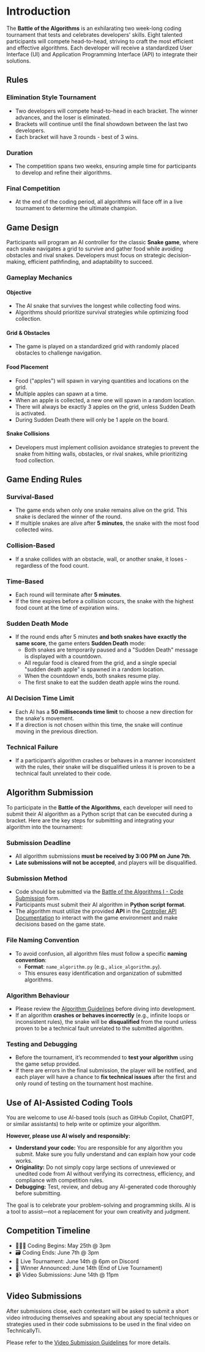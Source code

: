 # Introduction

The **Battle of the Algorithms** is an exhilarating two week-long coding tournament that tests and celebrates developers' skills. Eight talented participants will compete head-to-head, striving to craft the most efficient and effective algorithms. Each developer will receive a standardized User Interface (UI) and Application Programming Interface (API) to integrate their solutions.

## Rules

### Elimination Style Tournament
- Two developers will compete head-to-head in each bracket. The winner advances, and the loser is eliminated.
- Brackets will continue until the final showdown between the last two developers.
- Each bracket will have 3 rounds - best of 3 wins.

### Duration
- The competition spans two weeks, ensuring ample time for participants to develop and refine their algorithms.

### Final Competition
- At the end of the coding period, all algorithms will face off in a live tournament to determine the ultimate champion.

## Game Design

Participants will program an AI controller for the classic **Snake game**, where each snake navigates a grid to survive and gather food while avoiding obstacles and rival snakes. Developers must focus on strategic decision-making, efficient pathfinding, and adaptability to succeed.

### Gameplay Mechanics

#### Objective
- The AI snake that survives the longest while collecting food wins.
- Algorithms should prioritize survival strategies while optimizing food collection.

#### Grid & Obstacles
- The game is played on a standardized grid with randomly placed obstacles to challenge navigation.

#### Food Placement
- Food ("apples") will spawn in varying quantities and locations on the grid.
- Multiple apples can spawn at a time.
- When an apple is collected, a new one will spawn in a random location.
- There will always be exactly 3 apples on the grid, unless Sudden Death is activated.
- During Sudden Death there will only be 1 apple on the board.

#### Snake Collisions
- Developers must implement collision avoidance strategies to prevent the snake from hitting walls, obstacles, or rival snakes, while prioritizing food collection.

## Game Ending Rules

### Survival-Based
- The game ends when only one snake remains alive on the grid. This snake is declared the winner of the round.
- If multiple snakes are alive after **5 minutes**, the snake with the most food collected wins.

### Collision-Based
- If a snake collides with an obstacle, wall, or another snake, it loses - regardless of the food count.

### Time-Based
- Each round will terminate after **5 minutes**.
- If the time expires before a collision occurs, the snake with the highest food count at the time of expiration wins.

### Sudden Death Mode
- If the round ends after 5 minutes **and both snakes have exactly the same score**, the game enters **Sudden Death** mode:
    - Both snakes are temporarily paused and a "Sudden Death" message is displayed with a countdown.
    - All regular food is cleared from the grid, and a single special "sudden death apple" is spawned in a random location.
    - When the countdown ends, both snakes resume play.
    - The first snake to eat the sudden death apple wins the round.

### AI Decision Time Limit
- Each AI has a **50 milliseconds time limit** to choose a new direction for the snake's movement.
- If a direction is not chosen within this time, the snake will continue moving in the previous direction.

### Technical Failure
- If a participant’s algorithm crashes or behaves in a manner inconsistent with the rules, their snake will be disqualified unless it is proven to be a technical fault unrelated to their code.

## Algorithm Submission

To participate in the **Battle of the Algorithms**, each developer will need to submit their AI algorithm as a Python script that can be executed during a bracket. Here are the key steps for submitting and integrating your algorithm into the tournament:

### Submission Deadline
- All algorithm submissions **must be received by 3:00 PM on June 7th**.
- **Late submissions will not be accepted**, and players will be disqualified.

### Submission Method
- Code should be submitted via the [Battle of the Algorithms I - Code Submission](https://forms.gle/xHtAgJYsiFmvfpkc7) form.
- Participants must submit their AI algorithm in **Python script format**.
- The algorithm must utilize the provided **API** in the [Controller API Documentation](controller_api.md) to interact with the game environment and make decisions based on the game state.

### File Naming Convention
- To avoid confusion, all algorithm files must follow a specific **naming convention**:
  - **Format**: `name_algorithm.py` (e.g., `alice_algorithm.py`).
  - This ensures easy identification and organization of submitted algorithms.

### Algorithm Behaviour
- Please review the [Algorithm Guidelines](algorithm_guidelines.md) before diving into development.
- If an algorithm **crashes or behaves incorrectly** (e.g., infinite loops or inconsistent rules), the snake will be **disqualified** from the round unless proven to be a technical fault unrelated to the submitted algorithm.

### Testing and Debugging
- Before the tournament, it’s recommended to **test your algorithm** using the game setup provided.
- If there are errors in the final submission, the player will be notified, and each player will have a chance to **fix technical issues** after the first and only round of testing on the tournament host machine.

## Use of AI-Assisted Coding Tools
You are welcome to use AI-based tools (such as GitHub Copilot, ChatGPT, or similar assistants) to help write or optimize your algorithm. 

**However, please use AI wisely and responsibly:**
- **Understand your code:** You are responsible for any algorithm you submit. Make sure you fully understand and can explain how your code works.
- **Originality:** Do not simply copy large sections of unreviewed or unedited code from AI without verifying its correctness, efficiency, and compliance with competition rules.
- **Debugging:** Test, review, and debug any AI-generated code thoroughly before submitting.

The goal is to celebrate your problem-solving and programming skills. AI is a tool to assist—not a replacement for your own creativity and judgment.

## Competition Timeline
- 👩🏾‍💻 Coding Begins: May 25th @ 3pm
- 🗃 Coding Ends: June 7th @ 3pm
- 👾 Live Tournament: June 14th @ 6pm on Discord
- 👑 Winner Announced: June 14th (End of Live Tournament)
- 📹 Video Submissions: June  14th @ 11pm

## Video Submissions
After submissions close, each contestant will be asked to submit a short video introducing themselves and speaking about any special techniques or strategies used in their code submissions to be used in the final video on TechnicallyTi. 

Please refer to the [Video Submission Guidelines](video_submission_guidelines.md) for more details.
